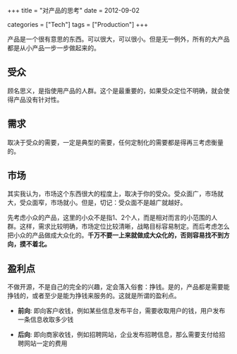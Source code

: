 +++
title = "对产品的思考"
date = 2012-09-02

categories = ["Tech"]
tags = ["Production"]
+++

产品是一个很有意思的东西。可以很大，可以很小。但是无一例外，所有的大产品都是从小产品一步一步做起来的。

<!--more-->

## 受众
顾名思义，是指使用产品的人群。这个是最重要的，如果受众定位不明确，就会使得产品没有针对性。

## 需求
取决于受众的需要，一定是典型的需要，任何定制化的需要都是得再三考虑衡量的。

## 市场
其实我认为，市场这个东西很大的程度上，取决于你的受众。受众面广，市场就大，受众面窄，市场就小。但是，切记：受众面不是越广就越好。

先考虑小众的产品，这里的小众不是指1、2个人，而是相对而言的小范围的人群。这样，需求比较明确，市场定位比较清晰，战略目标容易制定。而后考虑怎么把小众的产品做成大众化的。**千万不要一上来就做成大众化的，否则容易找不到方向，摸不着北。**


## 盈利点
不做开源，不是自己的完全的兴趣，定会落入俗套：挣钱。是的，产品都是需要能挣钱的，或者至少是能为挣钱来服务的。这就是所谓的盈利点。

- **前向**: 即向客户收钱，例如某些信息发布平台，需要收取用户的钱，用户发布一条信息收取多少钱

- **后向**: 即向商家收钱，例如招聘网站，企业发布招聘信息，那么需要支付给招聘网站一定的费用
